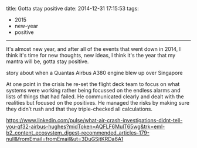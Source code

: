 title: Gotta stay positive
date: 2014-12-31 17:15:53
tags:
- 2015
- new-year
- positive
---
<p>It's almost new year, and after all of the events that went down in 2014, I think it's time for new thoughts, new ideas, I think it's the year that my mantra will be, gotta stay positive.</p>
<!--more-->


story about when a Quantas Airbus A380 engine blew up over Singapore


 At one point in the crisis he re-set the flight deck team to focus on what systems were working rather being focussed on the endless alarms and lists of things that had failed. He communicated clearly and dealt with the realities but focused on the positives. He managed the risks by making sure they didn’t rush and that they triple-checked all calculations.

https://www.linkedin.com/pulse/what-air-crash-investigations-didnt-tell-you-qf32-airbus-hughes?midToken=AQFLF6MulT65wg&trk=eml-b2_content_ecosystem_digest-recommended_articles-179-null&fromEmail=fromEmail&ut=3DuGSjtKRDa6A1
